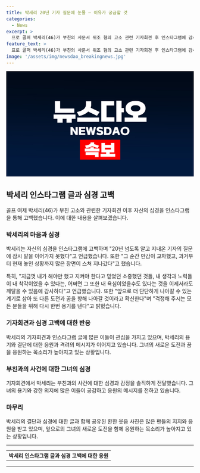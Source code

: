 ```yaml
---
title: 박세리 20년 기자 질문에 눈물 – 이유가 궁금할 것
categories:
  - News
excerpt: >
  프로 골퍼 박세리(46)가 부친의 사문서 위조 혐의 고소 관련 기자회견 후 인스타그램에 감사와 심경을 털어놨다. 20년 넘는 기자와의 인연에서 찾아온 심경의 변화를 고백하며, 새로운 도전과 꿈을 향해 나아갈 다짐을 했다. 박세리는 부친의 채무를 개인적으로 변제하며 감당할 수 있는 한계를 넘어섰다고 밝히며 안타까운 일로 눈물을 흘렸다. 클릭하고 싶은 이야기로 박세리의 용기와 감사의 마음이 전해진다.
feature_text: >
  프로 골퍼 박세리(46)가 부친의 사문서 위조 혐의 고소 관련 기자회견 후 인스타그램에 감사와 심경을 털어놨다. 20년 넘는 기자와의 인연에서 찾아온 심경의 변화를 고백하며, 새로운 도전과 꿈을 향해 나아갈 다짐을 했다. 박세리는 부친의 채무를 개인적으로 변제하며 감당할 수 있는 한계를 넘어섰다고 밝히며 안타까운 일로 눈물을 흘렸다. 클릭하고 싶은 이야기로 박세리의 용기와 감사의 마음이 전해진다.
image: '/assets/img/newsdao_breakingnews.jpg'
---
```


<p><img src="/assets/img/newsdao_breakingnews.jpg" alt="pcversion 속보" /></p>

<h2 data-ke-size="size26">박세리 인스타그램 글과 심경 고백</h2>

<p data-ke-size="size16">골프 여제 박세리(46)가 부친 고소와 관련한 기자회견 이후 자신의 심경을 인스타그램을 통해 고백했습니다. 이에 대한 내용을 살펴보겠습니다.</p>

<h3>박세리의 마음과 심경</h3>

<p data-ke-size="size16">박세리는 자신의 심경을 인스타그램에 고백하며 "20년 넘도록 알고 지내온 기자의 질문에 잠시 말을 이어가지 못했다"고 언급했습니다. 또한 "그 순간 만감이 교차했고, 과거부터 현재 놓인 상황까지 많은 장면이 스쳐 지나갔다"고 했습니다.</p>

<p data-ke-size="size16">특히, "지금껏 내가 해야만 했고 지켜야 한다고 믿었던 소중했던 것들, 내 생각과 노력들이 내 착각이었을 수 있다는, 어쩌면 그 또한 내 욕심이었을수도 있다는 것을 이제서라도 깨달을 수 있음에 감사하다"고 언급했습니다. 또한 "앞으로 더 단단하게 나아갈 수 있는 계기로 삼아 또 다른 도전과 꿈을 향해 나아갈 것이라고 확신한다"며 "걱정해 주시는 모든 분들을 위해 다시 한번 용기를 낸다"고 밝혔습니다.</p>

<h3>기자회견과 심경 고백에 대한 반응</h3>

<p data-ke-size="size16">박세리의 기자회견과 인스타그램 글에 많은 이들이 관심을 가지고 있으며, 박세리의 용기와 결단에 대한 응원과 격려의 메시지가 이어지고 있습니다. 그녀의 새로운 도전과 꿈을 응원하는 목소리가 높아지고 있는 상황입니다.</p>

<h3>부친과의 사건에 대한 그녀의 심경</h3>

<p data-ke-size="size16">기자회견에서 박세리는 부친과의 사건에 대한 심경과 감정을 솔직하게 전달했습니다. 그녀의 용기와 강한 의지에 많은 이들이 공감하고 응원의 메시지를 전하고 있습니다.</p>

<h3>마무리</h3>

<p data-ke-size="size16">박세리의 결단과 심경에 대한 글과 함께 공유된 환한 웃음 사진은 많은 팬들의 지지와 응원을 받고 있으며, 앞으로의 그녀의 새로운 도전을 함께 응원하는 목소리가 높아지고 있는 상황입니다.</p>

<hr>

<table>
  <tr>
    <td style="text-align: center; height: 17px;"><b>박세리 인스타그램 글과 심경 고백에 대한 응원</b></td>
  </tr>
</table>

<hr>

<p data-ke-size="size16">&nbsp;</p>

